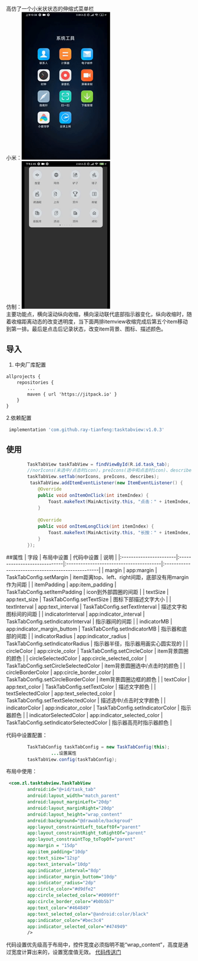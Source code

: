 高仿了一个小米状状态的伸缩式菜单栏  
小米：![ezgif-4-745c4fd37592.gif](https://github.com/ray-tianfeng/tasktabview/blob/master/gif/ezgif-4-745c4fd37592.gif)  
仿制：![ezgif-4-b56cab2f6afa.gif](https://github.com/ray-tianfeng/tasktabview/blob/master/gif/ezgif-4-b56cab2f6afa.gif)  
主要功能点，横向滚动纵向收缩，横向滚动联代底部指示器变化，纵向收缩时，随着收缩距离动态的改变透明度，当下面两排itemview收缩完成后第五个item移动到第一排。最后是点击后记录状态，改变item背景、图标、描述颜色。  

## 导入
1. 中央厂库配置
~~~gralde
allprojects {
    repositories {
        ...
        maven { url 'https://jitpack.io' }
    }
}
~~~
2.依赖配置
~~~gradle
 implementation 'com.github.ray-tianfeng:tasktabview:v1.0.3'
~~~
## 使用
~~~java
        TaskTabView taskTabView = findViewById(R.id.task_tab);
        //norIcons(未选中/点击时icon)，preIcons(选中和点击时icon)、describes（描述文字）
        taskTabView.setTab(norIcons, preIcons, describes);
         taskTabView.addItemEventListener(new ItemEventListener() {
            @Override
            public void onItemOnClick(int itemIndex) {
                Toast.makeText(MainActivity.this, "点击：" + itemIndex, Toast.LENGTH_SHORT).show();
            }

            @Override
            public void onItemLongClick(int itemIndex) {
                Toast.makeText(MainActivity.this, "长按：" + itemIndex, Toast.LENGTH_SHORT).show();
            }
        });
~~~
##属性
| 字段                    | 布局中设置                    | 代码中设置                                | 说明                                              |
|:-----------------------|:-----------------------------|:----------------------------------------|:--------------------------------------------------|
| margin                 | app:margin                   | TaskTabConfig.setMargin                 | item距离top、left、right间距，底部没有用margin作为间距 |
| itemPadding            | app:item_padding             | TaskTabConfig.setItemPadding            | icon到外部圆圈的间距                                |
| textSize               | app:text_size                | TaskTabConfig.setTextSize               | 图标下部描述文字大小                                 |
| textInterval           | app:text_interval            | TaskTabConfig.setTextInterval           | 描述文字和图标间的间距                               |
| indicatorInterval      | app:indicator_interval       | TaskTabConfig.setIndicatorInterval      | 指示器间的间距                                      |
| indicatorMB            | app:indicator_margin_buttom  | TaskTabConfig.setIndicatorMB            | 指示器和底部的间距                                   |
| indicatorRadius        | app:indicator_radius         | TaskTabConfig.setIndicatorRadius        | 指示器半径，指示器用画实心圆实现的                     |
| circleColor            | app:circle_color             | TaskTabConfig.setCircleColor            | item背景圆圈的颜色                                  |
| circleSelectedColor    | app:circle_selected_color    | TaskTabConfig.setCircleSelectedColor    | item背景圆圈选中/点击时的颜色                         |
| circleBorderColor      | app:circle_border_color      | TaskTabConfig.setCircleBorderColor      | item背景圆圈边框的颜色                               |
| textColor              | app:text_color               | TaskTabConfig.setTextColor              | 描述文字颜色                                        |
| textSelectedColor      | app:text_selected_color      | TaskTabConfig.setTextSelectedColor      | 描述选中/点击时文字颜色                              |
| indicatorColor         | app:indicator_color          | TaskTabConfig.setIndicatorColor         | 指示器颜色                                         |
| indicatorSelectedColor | app:indicator_selected_color | TaskTabConfig.setIndicatorSelectedColor | 指示器高亮时指示器颜色                               |

代码中设置配置：
~~~java
        TaskTabConfig taskTabConfig = new TaskTabConfig(this);
                 ...设置属性
        taskTabView.config(taskTabConfig);
~~~

布局中使用：
~~~xml
 <com.zl.tasktabview.TaskTabView
        android:id="@+id/task_tab"
        android:layout_width="match_parent"
        android:layout_marginLeft="20dp"
        android:layout_marginRight="20dp"
        android:layout_height="wrap_content"
        android:background="@drawable/backgroud"
        app:layout_constraintLeft_toLeftOf="parent"
        app:layout_constraintRight_toRightOf="parent"
        app:layout_constraintTop_toTopOf="parent"
        app:margin = "15dp"
        app:item_padding="10dp"
        app:text_size="12sp"
        app:text_interval="10dp"
        app:indicator_interval="8dp"
        app:indicator_margin_buttom="10dp"
        app:indicator_radius="2dp"
        app:circle_color="#d9dfe2"
        app:circle_selected_color="#0099ff"
        app:circle_border_color="#b0b5b7"
        app:text_color="#464849"
        app:text_selected_color="@android:color/black"
        app:indicator_color="#bec3c4"
        app:indicator_selected_color="#474949"
        />
~~~
代码设置优先级高于布局中，控件宽度必须指明不能“wrap_content”，高度是通过宽度计算出来的，设置宽度值无效。
[代码传送门](https://github.com/ray-tianfeng/tasktabview)